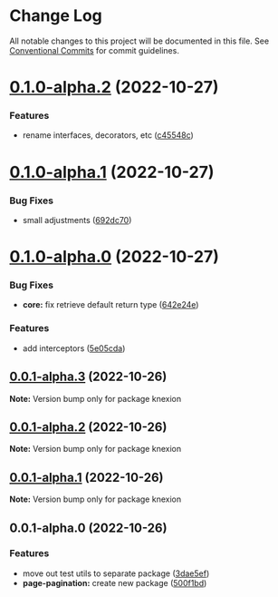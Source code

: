 # Change Log

All notable changes to this project will be documented in this file.
See [Conventional Commits](https://conventionalcommits.org) for commit guidelines.

# [0.1.0-alpha.2](https://github.com/seedium/knexion/compare/v0.1.0-alpha.1...v0.1.0-alpha.2) (2022-10-27)


### Features

* rename interfaces, decorators, etc ([c45548c](https://github.com/seedium/knexion/commit/c45548cc3dceb0068842c62e1fcd9212d56dc0a4))





# [0.1.0-alpha.1](https://github.com/seedium/knexion/compare/v0.1.0-alpha.0...v0.1.0-alpha.1) (2022-10-27)


### Bug Fixes

* small adjustments ([692dc70](https://github.com/seedium/knexion/commit/692dc70bc5ec0476a2e78008ccab620d9448c830))





# [0.1.0-alpha.0](https://github.com/seedium/knexion/compare/v0.0.1-alpha.3...v0.1.0-alpha.0) (2022-10-27)


### Bug Fixes

* **core:** fix retrieve default return type ([642e24e](https://github.com/seedium/knexion/commit/642e24eb48b57864b182525c779f51b7657917f0))


### Features

* add interceptors ([5e05cda](https://github.com/seedium/knexion/commit/5e05cda674a606a75ec2df3e5a596989fb3abc01))





## [0.0.1-alpha.3](https://github.com/seedium/knexion/compare/v0.0.1-alpha.2...v0.0.1-alpha.3) (2022-10-26)

**Note:** Version bump only for package knexion





## [0.0.1-alpha.2](https://github.com/seedium/knexion/compare/v0.0.1-alpha.1...v0.0.1-alpha.2) (2022-10-26)

**Note:** Version bump only for package knexion





## [0.0.1-alpha.1](https://github.com/seedium/knexion/compare/v0.0.1-alpha.0...v0.0.1-alpha.1) (2022-10-26)

**Note:** Version bump only for package knexion





## 0.0.1-alpha.0 (2022-10-26)


### Features

* move out test utils to separate package ([3dae5ef](https://github.com/seedium/knexion/commit/3dae5ef5fe6ec3bf39be94208871f4c73baea78f))
* **page-pagination:** create new package ([500f1bd](https://github.com/seedium/knexion/commit/500f1bdc0e0a0c373f191bb19e2273f909af6ae2))
